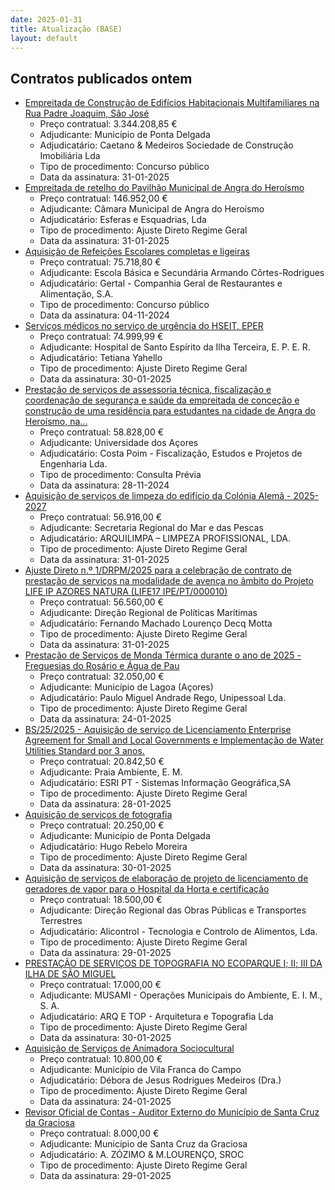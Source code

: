 ```yaml
---
date: 2025-01-31
title: Atualização (BASE)
layout: default
---
```

## Contratos publicados ontem

* [Empreitada de Construção de Edifícios Habitacionais Multifamiliares na Rua Padre Joaquim, São José](https://www.base.gov.pt/Base4/pt/detalhe/?type=contratos&id=11200738)
  * Preço contratual: 3.344.208,85 €
  * Adjudicante: Município de Ponta Delgada
  * Adjudicatário: Caetano & Medeiros Sociedade de Construção Imobiliária Lda
  * Tipo de procedimento: Concurso público
  * Data da assinatura: 31-01-2025
* [Empreitada de retelho do Pavilhão Municipal de Angra do Heroísmo](https://www.base.gov.pt/Base4/pt/detalhe/?type=contratos&id=11200151)
  * Preço contratual: 146.952,00 €
  * Adjudicante: Câmara Municipal de Angra do Heroísmo
  * Adjudicatário: Esferas e Esquadrias, Lda
  * Tipo de procedimento: Ajuste Direto Regime Geral
  * Data da assinatura: 31-01-2025
* [Aquisição de Refeições Escolares  completas e ligeiras](https://www.base.gov.pt/Base4/pt/detalhe/?type=contratos&id=11200737)
  * Preço contratual: 75.718,80 €
  * Adjudicante: Escola Básica e Secundária Armando Côrtes-Rodrigues
  * Adjudicatário: Gertal - Companhia Geral de Restaurantes e Alimentação, S.A.
  * Tipo de procedimento: Concurso público
  * Data da assinatura: 04-11-2024
* [Serviços médicos no serviço de urgência do HSEIT, EPER](https://www.base.gov.pt/Base4/pt/detalhe/?type=contratos&id=11200075)
  * Preço contratual: 74.999,99 €
  * Adjudicante: Hospital de Santo Espírito da Ilha Terceira, E. P. E. R.
  * Adjudicatário: Tetiana Yahello
  * Tipo de procedimento: Ajuste Direto Regime Geral
  * Data da assinatura: 30-01-2025
* [Prestação de serviços de assessoria técnica, fiscalização e coordenação de segurança e saúde da empreitada de conceção e construção de uma residência para estudantes na cidade de Angra do Heroísmo, na...](https://www.base.gov.pt/Base4/pt/detalhe/?type=contratos&id=11200128)
  * Preço contratual: 58.828,00 €
  * Adjudicante: Universidade dos Açores
  * Adjudicatário: Costa Poim - Fiscalização, Estudos e Projetos de Engenharia Lda.
  * Tipo de procedimento: Consulta Prévia
  * Data da assinatura: 28-11-2024
* [Aquisição de serviços de limpeza do edifício da Colónia Alemã  - 2025-2027](https://www.base.gov.pt/Base4/pt/detalhe/?type=contratos&id=11200784)
  * Preço contratual: 56.916,00 €
  * Adjudicante: Secretaria Regional do Mar e das Pescas
  * Adjudicatário: ARQUILIMPA – LIMPEZA PROFISSIONAL, LDA.
  * Tipo de procedimento: Ajuste Direto Regime Geral
  * Data da assinatura: 31-01-2025
* [Ajuste Direto n.º 1/DRPM/2025 para a celebração de contrato de prestação de serviços na modalidade de avença no âmbito do Projeto LIFE IP AZORES NATURA (LIFE17 IPE/PT/000010)](https://www.base.gov.pt/Base4/pt/detalhe/?type=contratos&id=11200693)
  * Preço contratual: 56.560,00 €
  * Adjudicante: Direção Regional de Políticas Marítimas
  * Adjudicatário: Fernando Machado Lourenço Decq Motta
  * Tipo de procedimento: Ajuste Direto Regime Geral
  * Data da assinatura: 31-01-2025
* [Prestação de Serviços de Monda Térmica durante o ano de 2025 - Freguesias do Rosário e Água de Pau](https://www.base.gov.pt/Base4/pt/detalhe/?type=contratos&id=11200141)
  * Preço contratual: 32.050,00 €
  * Adjudicante: Município de Lagoa (Açores)
  * Adjudicatário: Paulo Miguel Andrade Rego, Unipessoal Lda.
  * Tipo de procedimento: Ajuste Direto Regime Geral
  * Data da assinatura: 24-01-2025
* [BS/25/2025 - Aquisição de serviço de Licenciamento Enterprise Agreement for Small and Local Governments e Implementação de Water Utilities Standard por 3 anos.](https://www.base.gov.pt/Base4/pt/detalhe/?type=contratos&id=11199964)
  * Preço contratual: 20.842,50 €
  * Adjudicante: Praia Ambiente, E. M.
  * Adjudicatário: ESRI PT - Sistemas Informação Geográfica,SA
  * Tipo de procedimento: Ajuste Direto Regime Geral
  * Data da assinatura: 28-01-2025
* [Aquisição de serviços de fotografia](https://www.base.gov.pt/Base4/pt/detalhe/?type=contratos&id=11199617)
  * Preço contratual: 20.250,00 €
  * Adjudicante: Município de Ponta Delgada
  * Adjudicatário: Hugo Rebelo Moreira
  * Tipo de procedimento: Ajuste Direto Regime Geral
  * Data da assinatura: 30-01-2025
* [Aquisição de serviços de elaboração de projeto de licenciamento de geradores de vapor para o Hospital da Horta e certificação](https://www.base.gov.pt/Base4/pt/detalhe/?type=contratos&id=11199245)
  * Preço contratual: 18.500,00 €
  * Adjudicante: Direção Regional das Obras Públicas e Transportes Terrestres
  * Adjudicatário: Alicontrol - Tecnologia e Controlo de Alimentos, Lda.
  * Tipo de procedimento: Ajuste Direto Regime Geral
  * Data da assinatura: 29-01-2025
* [PRESTAÇÃO DE SERVIÇOS DE TOPOGRAFIA NO ECOPARQUE I; II; III
DA ILHA DE SÃO MIGUEL](https://www.base.gov.pt/Base4/pt/detalhe/?type=contratos&id=11200106)
  * Preço contratual: 17.000,00 €
  * Adjudicante: MUSAMI - Operações Municipais do Ambiente, E. I. M., S. A.
  * Adjudicatário: ARQ E TOP - Arquitetura e Topografia Lda
  * Tipo de procedimento: Ajuste Direto Regime Geral
  * Data da assinatura: 30-01-2025
* [Aquisição de Serviços de Animadora Sociocultural](https://www.base.gov.pt/Base4/pt/detalhe/?type=contratos&id=11200507)
  * Preço contratual: 10.800,00 €
  * Adjudicante: Município de Vila Franca do Campo
  * Adjudicatário: Débora de Jesus Rodrigues Medeiros (Dra.)
  * Tipo de procedimento: Ajuste Direto Regime Geral
  * Data da assinatura: 24-01-2025
* [Revisor Oficial de Contas - Auditor Externo do Município de Santa Cruz da Graciosa](https://www.base.gov.pt/Base4/pt/detalhe/?type=contratos&id=11200808)
  * Preço contratual: 8.000,00 €
  * Adjudicante: Município de Santa Cruz da Graciosa
  * Adjudicatário: A. ZÓZIMO & M.LOURENÇO, SROC
  * Tipo de procedimento: Ajuste Direto Regime Geral
  * Data da assinatura: 29-01-2025

